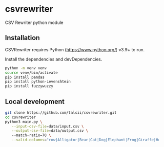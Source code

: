 # csvrewriter

CSV Rewriter python module

## Installation
CSVRewriter requires Python (https://www.python.org/) v3.9+ to run.

Install the dependencies and devDependencies.

```sh
python -m venv venv
source venv/bin/activate
pip install pandas
pip install python-Levenshtein
pip install fuzzywuzzy
```

## Local development

```sh
git clone https://github.com/talsii/csvrewriter.git
cd csvrewriter
python3 main.py \
   --input-csv-file=data/input.csv \
   --output-csv-file=data/output.csv \ 
   --match-ratio=70 \
   --valid-columns="row|Alligator|Bear|Cat|Dog|Elephant|Frog|Giraffe|Horse|Iguana|Jaguar|Kangaroo"
```
